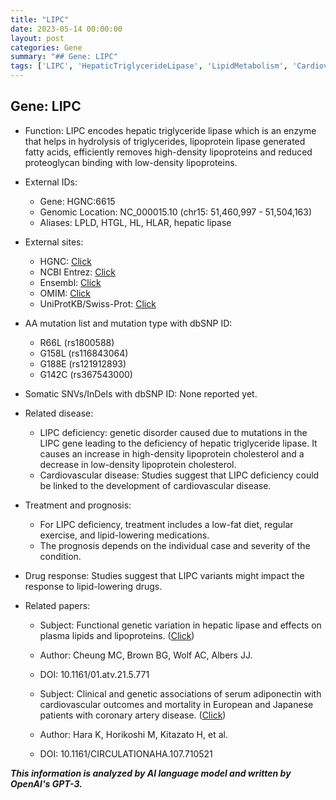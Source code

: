 ```yaml
---
title: "LIPC"
date: 2023-05-14 00:00:00
layout: post
categories: Gene
summary: "## Gene: LIPC"
tags: ['LIPC', 'HepaticTriglycerideLipase', 'LipidMetabolism', 'CardiovascularDisease', 'LIPCDeficiency', 'GeneticVariation', 'DrugResponse', 'Adiponectin']
---
```


## Gene: LIPC

- Function: LIPC encodes hepatic triglyceride lipase which is an enzyme that helps in hydrolysis of triglycerides, lipoprotein lipase generated fatty acids, efficiently removes high-density lipoproteins and reduced proteoglycan binding with low-density lipoproteins.

- External IDs: 
    - Gene: HGNC:6615
    - Genomic Location: NC_000015.10 (chr15: 51,460,997 - 51,504,163)
    - Aliases: LPLD, HTGL, HL, HLAR, hepatic lipase

- External sites:
    - HGNC: [Click](https://www.genenames.org/data/gene-symbol-report/#!/hgnc_id/HGNC:6615)
    - NCBI Entrez: [Click](https://www.ncbi.nlm.nih.gov/gene/3990)
    - Ensembl: [Click](https://www.ensembl.org/Homo_sapiens/Gene/Summary?g=3990)
    - OMIM: [Click](https://www.omim.org/entry/151670)
    - UniProtKB/Swiss-Prot: [Click](https://www.uniprot.org/uniprot/P11150)
    
- AA mutation list and mutation type with dbSNP ID: 
    - R66L (rs1800588)
    - G158L (rs116843064)
    - G188E (rs121912893)
    - G142C (rs367543000)

- Somatic SNVs/InDels with dbSNP ID: None reported yet.

- Related disease: 
    - LIPC deficiency: genetic disorder caused due to mutations in the LIPC gene leading to the deficiency of hepatic triglyceride lipase. It causes an increase in high-density lipoprotein cholesterol and a decrease in low-density lipoprotein cholesterol. 
    - Cardiovascular disease: Studies suggest that LIPC deficiency could be linked to the development of cardiovascular disease.

- Treatment and prognosis: 
    - For LIPC deficiency, treatment includes a low-fat diet, regular exercise, and lipid-lowering medications. 
    - The prognosis depends on the individual case and severity of the condition.

- Drug response: Studies suggest that LIPC variants might impact the response to lipid-lowering drugs.

- Related papers:
    - Subject: Functional genetic variation in hepatic lipase and effects on plasma lipids and lipoproteins. ([Click](https://pubmed.ncbi.nlm.nih.gov/11343330/))
    - Author: Cheung MC, Brown BG, Wolf AC, Albers JJ.
    - DOI: 10.1161/01.atv.21.5.771
    
    - Subject: Clinical and genetic associations of serum adiponectin with cardiovascular outcomes and mortality in European and Japanese patients with coronary artery disease. ([Click](https://pubmed.ncbi.nlm.nih.gov/18828548/))
    - Author: Hara K, Horikoshi M, Kitazato H, et al.
    - DOI: 10.1161/CIRCULATIONAHA.107.710521

**_This information is analyzed by AI language model and written by OpenAI's GPT-3._**